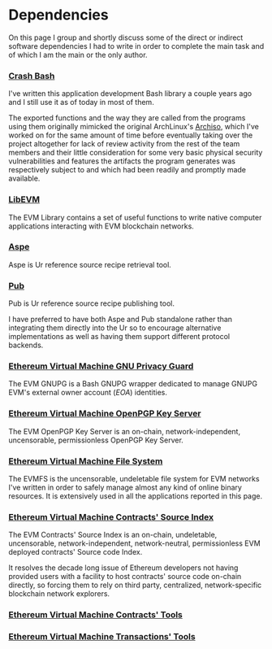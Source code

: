# Dependencies

On this page I group and shortly discuss some of
the direct or indirect software dependencies
I had to write in order to complete the main
task and of which I am the main or the only author.

### [Crash Bash](https://github.com/themartiancompany/crash-bash)

I've written this application development Bash library a couple years
ago and I still use it as of today in most of them.

The exported functions and the way they are called from the programs
using them originally mimicked the original
ArchLinux's
[Archiso](
  https://github.com/themartiancompany/archiso),
which I've worked on for the same amount of time before
eventually taking over the project altogether for lack
of review activity from the rest of the team members
and their little consideration for some very basic
physical security vulnerabilities and features the
artifacts the program generates was respectively
subject to and which had been readily and promptly
made available.

### [LibEVM](https://github.com/themartiancompany/libevm)

The EVM Library contains a set of useful functions to
write native computer applications interacting with
EVM blockchain networks.

### [Aspe](https://github.com/themartiancompany/aspe)

Aspe is Ur reference source recipe retrieval tool.

### [Pub](https://github.com/themartiancompany/pub)

Pub is Ur reference source recipe publishing tool.

I have preferred to have both Aspe and Pub standalone
rather than integrating them directly into the Ur
so to encourage alternative implementations as
well as having them support different protocol
backends.

### [Ethereum Virtual Machine GNU Privacy Guard](https://github.com/themartiancompany/evm-gnupg)

The EVM GNUPG is a Bash GNUPG wrapper dedicated to manage
GNUPG EVM's external owner account (*EOA*) identities.

### [Ethereum Virtual Machine OpenPGP Key Server](https://github.com/themartiancompany/evm-openpgp-keyserver)

The EVM OpenPGP Key Server is an on-chain, network-independent,
uncensorable, permissionless OpenPGP Key Server.

### [Ethereum Virtual Machine File System](https://github.com/themartiancompany/evmfs)

The EVMFS is the uncensorable, undeletable file system for EVM networks
I've written in order to safely manage almost any kind of online
binary resources.
It is extensively used in all the applications reported in this page.

### [Ethereum Virtual Machine Contracts' Source Index](https://github.com/themartiancompany/evm-contracts-source-index)

The EVM Contracts' Source Index is an on-chain, undeletable, uncensorable,
network-independent, network-neutral, permissionless EVM deployed contracts'
Source code Index.

It resolves the decade long issue of Ethereum developers not having provided
users with a facility to host contracts' source code on-chain directly,
so forcing them to rely on third party, centralized, network-specific
blockchain network explorers.

### [Ethereum Virtual Machine Contracts' Tools](https://github.com/themartiancompany/evm-contracts-tools)

### [Ethereum Virtual Machine Transactions' Tools](https://github.com/themartiancompany/evm-transactions-tools)

